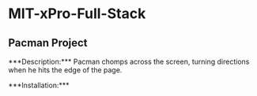 # MIT-xPro-Full-Stack
<h2>Pacman Project</h2>
<p>***Description:*** Pacman chomps across the screen, turning directions when he hits the edge of the page. </p>
<p>***Installation:*** </p>




